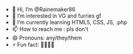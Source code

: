 - 👋 Hi, I’m @Rainemaker86
- 👀 I’m interested in VG and furries gf
- 🌱 I’m currently learning HTML5, CSS, JS, .php
- 📫 How to reach me : pls don't
- 😄 Pronouns: any/they/them
- ⚡ Fun fact: 🏴‍☠️🥐🥖

<!---
Rainemaker86/Rainemaker86 is a ✨ special ✨ repository because its `README.md` (this file) appears on your GitHub profile.
You can click the Preview link to take a look at your changes.
--->
